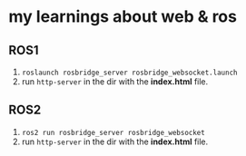 # my learnings about web & ros

## ROS1

1. `roslaunch rosbridge_server rosbridge_websocket.launch`
2. run `http-server` in the dir with the **index.html** file.

## ROS2

1. `ros2 run rosbridge_server rosbridge_websocket`
2. run `http-server` in the dir with the **index.html** file.
